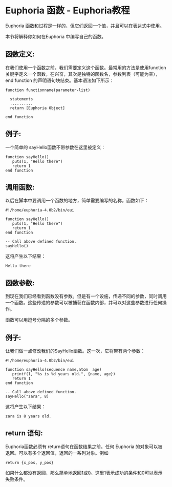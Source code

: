 # Euphoria 函数 - Euphoria教程

Euphoria 函数和过程是一样的，但它们返回一个值，并且可以在表达式中使用。

本节将解释你如何在Euphoria 中编写自己的函数。

## 函数定义:

在我们使用一个函数之前，我们需要定义这个函数。最常用的方法是使用function关键字定义一个函数，在兴奋，其次是独特的函数名，参数列表（可能为空），end function 的声明语句块结束。基本语法如下所示：
 

```
function functionname(parameter-list)

  statements
  ..........
  return [Euphoria Object]

end function

```


## 例子:

一个简单的 sayHello函数不带参数在这里被定义：
 

```
function sayHello()
   puts(1, "Hello there")
   return 1
end function

```


## 调用函数:

以后在脚本中要调用一个函数的地方，简单需要编写的名称，函数如下：
 

```
#!/home/euphoria-4.0b2/bin/eui

function sayHello()
   puts(1, "Hello there")
   return 1
end function

-- Call above defined function.
sayHello()

```


这将产生以下结果：
 

```
Hello there

```


## 函数参数:

到现在我们已经看到函数没有参数。但是有一个设施，传递不同的参数，同时调用一个函数。这些传递的参数可以被捕获在函数内部，并可以对这些参数进行任何操作。

函数可以用逗号分隔的多个参数。

## 例子:

让我们做一点修改我们的SayHello函数。这一次，它将带有两个参数：
 

```
#!/home/euphoria-4.0b2/bin/eui

function sayHello(sequence name,atom  age)
   printf(1, "%s is %d years old.", {name, age})
   return 1
end function

-- Call above defined function.
sayHello("zara", 8)

```


这将产生以下结果：
 

```
zara is 8 years old.

```


## return 语句:

Euphoria函数必须有 return语句在函数结果之前。任何 Euphoria 的对象可以被退回。可以有多个返回值，返回的一系列对象。例如
 

```
return {x_pos, y_pos}

```


如果什么都没有返回，那么简单地返回1或0。这里1表示成功的条件和0可以表示失败条件。

 
